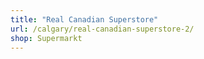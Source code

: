 ```yaml
---
title: "Real Canadian Superstore"
url: /calgary/real-canadian-superstore-2/
shop: Supermarkt
---
```

